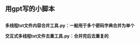<h2>用gpt写的小脚本<h2>
<h4>
<p>
多线程txt文件内容合并工具.py：一般用于多个密码字典合并为单个
<p>
<p>
  交互式多线程txt文件去重工具.py：合并完后去重复的
<p>
<h4>
